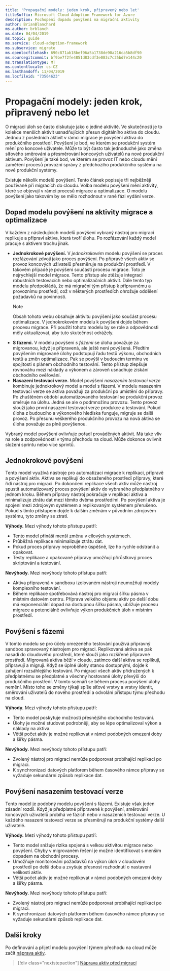 ```yaml
---
title: 'Propagační modely: jeden krok, připravený nebo let'
titleSuffix: Microsoft Cloud Adoption Framework for Azure
description: Pochopení dopadu povýšení na migrační aktivity
author: BrianBlanchard
ms.author: brblanch
ms.date: 04/04/2019
ms.topic: guide
ms.service: cloud-adoption-framework
ms.subservice: migrate
ms.openlocfilehash: 690c871ab18bef96a5a1738de90a216ca5b8df90
ms.sourcegitcommit: bf9be7f2fe4851d83cdf3e083c7c25bd7e144c20
ms.translationtype: MT
ms.contentlocale: cs-CZ
ms.lasthandoff: 11/04/2019
ms.locfileid: "73564623"
---
```

# <a name="promotion-models-single-step-staged-or-flight"></a>Propagační modely: jeden krok, připravený nebo let

O migraci úloh se často diskutuje jako o jediné aktivitě. Ve skutečnosti je to kolekce menších aktivit usnadňujících přesun digitálního aktiva do cloudu. Jednou z posledních aktivit v rámci migrace je povýšení aktiva do produkčního prostředí. Povýšení je bod, ve kterém se produkční systém mění pro koncové uživatele. Může to být často tak jednoduché jako změna síťového směrování a přesměrování koncových uživatelů na nové produkční aktivum. Povýšení je také bod, ve kterém se provoz IT nebo cloudu mění zaměření procesů provozní správy z předchozího produkčního systému na nové produkční systémy.

Existuje několik modelů povýšení. Tento článek popisuje tři nejběžněji používané při migracích do cloudu. Volba modelu povýšení mění aktivity, které se objevují v rámci procesů migrace a optimalizace. O modelu povýšení jako takovém by se mělo rozhodnout v rané fázi vydání verze.

## <a name="impact-of-promotion-model-on-migrate-and-optimize-activities"></a>Dopad modelu povýšení na aktivity migrace a optimalizace

V každém z následujících modelů povýšení vybraný nástroj pro migraci replikuje a připraví aktiva, která tvoří úlohu. Po rozfázování každý model pracuje s aktivem trochu jinak.

- **Jednokrokové povýšení.** V *jednokrokovém* modelu povýšení se proces rozfázování zdvojí jako proces povýšení. Po přípravě všech aktiv se provoz koncových uživatelů přesměruje na produkční prostředí. V takovém případě je povýšení součástí procesu migrace. Toto je nejrychlejší model migrace. Tento přístup ale ztěžuje integraci robustních testovacích nebo optimalizačních aktivit. Dále tento typ modelu předpokládá, že má migrační tým přístup k přípravnému a provoznímu prostředí, což v některých prostředích ohrožuje oddělení požadavků na povinnosti.
  > [!NOTE]
  >Obsah tohoto webu obsahuje aktivitu povýšení jako součást procesu optimalizace. V jednokrokovém modelu k povýšení dojde během procesu migrace. Při použití tohoto modelu by se role a odpovědnosti měly aktualizovat, aby tuto skutečnost odrážely.
- **S fázemi.** V modelu povýšení *s fázemi* se úloha považuje za migrovanou, když je připravená, ale ještě není povýšená. Předtím povýšením migrované úlohy podstupují řadu testů výkonu, obchodních testů a změn optimalizace. Pak se povýší v budoucím termínu ve spojitosti s plánem obchodního testování. Tento přístup zlepšuje rovnováhu mezi náklady a výkonem a zároveň usnadňuje získání obchodního ověřování.
- **Nasazení testovací verze.** Model povýšení *nasazením testovací verze* kombinuje jednokrokový model a model s fázemi. V modelu nasazením testovací verze se aktiva považují za produkční po umístění do přípravy. Po zhuštěném období automatizovaného testování se produkční provoz směruje na úlohu. Jedná se ale o podmnožinu provozu. Tento provoz slouží jako první nasazení testovací verze produkce a testování. Pokud úloha z budoucího a výkonového hlediska funguje, migruje se další provoz. Po přesunu veškerého produkčního provozu na nová aktiva se úloha považuje za plně povýšenou.

Vybraný model povýšení ovlivňuje pořadí prováděných aktivit. Má také vliv na role a zodpovědnosti v týmu přechodu na cloud. Může dokonce ovlivnit složení sprintu nebo více sprintů.

## <a name="single-step-promotion"></a>Jednokrokové povýšení

Tento model využívá nástroje pro automatizaci migrace k replikaci, přípravě a povýšení aktiv. Aktiva se replikují do obsaženého prostředí přípravy, které řídí nástroj pro migraci. Po dokončení replikace všech aktiv může nástroj spustit automatizovaný proces povýšení aktiv do vybraného předplatného v jednom kroku. Během přípravy nástroj pokračuje v replikaci aktiva a minimalizuje ztrátu dat mezi těmito dvěma prostředími. Po povýšení aktiva je spojení mezi zdrojovým systémem a replikovaným systémem přerušeno. Pokud s tímto přístupem dojde k dalším změnám v původním zdrojovém systému, tyto změny se ztratí.

**Výhody.** Mezi výhody tohoto přístupu patří:

- Tento model přináší menší změnu v cílových systémech.
- Průběžná replikace minimalizuje ztrátu dat.
- Pokud proces přípravy neproběhne úspěšně, lze ho rychle odstranit a opakovat.
- Testy replikace a opakované přípravy umožňují přírůstkový proces skriptování a testování.

**Nevýhody.** Mezi nevýhody tohoto přístupu patří:

- Aktiva připravená v sandboxu izolovaném nástroji neumožňují modely komplexního testování.
- Během replikace spotřebovává nástroj pro migraci šířku pásma v místním datovém centru. Příprava velkého objemu aktiv po delší dobu má exponenciální dopad na dostupnou šířku pásma, ubližuje procesu migrace a potenciálně ovlivňuje výkon produkčních úloh v místním prostředí.

## <a name="staged-promotion"></a>Povýšení s fázemi

V tomto modelu se pro účely omezeného testování používá přípravný sandbox spravovaný nástrojem pro migraci. Replikovaná aktiva se pak nasadí do cloudového prostředí, které slouží jako rozšířené přípravné prostředí. Migrovaná aktiva běží v cloudu, zatímco další aktiva se replikují, připravují a migrují. Když se úplné úlohy stanou dostupnými, dojde k zahájení rozsáhlejšího testování. Po migraci všech aktiv přidružených k předplatnému se předplatné a všechny hostované úlohy převýší do produkčního prostředí. V tomto scénáři se během procesu povýšení úlohy nemění. Místo toho se změny týkají spíše síťové vrstvy a vrstvy identit, směrování uživatelů do nového prostředí a odvolání přístupu týmu přechodu na cloud.

**Výhody.** Mezi výhody tohoto přístupu patří:

- Tento model poskytuje možnosti přesnějšího obchodního testování.
- Úlohy je možné studovat podrobněji, aby se lépe optimalizoval výkon a náklady na aktiva.
- Větší počet aktiv je možné replikovat v rámci podobných omezení doby a šířky pásma.

**Nevýhody.** Mezi nevýhody tohoto přístupu patří:

- Zvolený nástroj pro migraci nemůže podporovat probíhající replikaci po migraci.
- K synchronizaci datových platforem během časového rámce přípravy se vyžaduje sekundární způsob replikace dat.

## <a name="flight-promotion"></a>Povýšení nasazením testovací verze

Tento model je podobný modelu povýšení s fázemi. Existuje však jeden zásadní rozdíl. Když je předplatné připravené k povýšení, směrování koncových uživatelů probíhá ve fázích nebo v nasazeních testovací verze. U každého nasazení testovací verze se přesměrují na produkční systémy další uživatelé.

**Výhody.** Mezi výhody tohoto přístupu patří:

- Tento model snižuje rizika spojená s velkou aktivitou migrace nebo povýšení. Chyby v migrovaném řešení je možné identifikovat s menším dopadem na obchodní procesy.
- Umožňuje monitorování požadavků na výkon úloh v cloudovém prostředí po delší dobu a zvyšuje přesnost rozhodnutí o nastavení velikosti aktiv.
- Větší počet aktiv je možné replikovat v rámci podobných omezení doby a šířky pásma.

**Nevýhody.** Mezi nevýhody tohoto přístupu patří:

- Zvolený nástroj pro migraci nemůže podporovat probíhající replikaci po migraci.
- K synchronizaci datových platforem během časového rámce přípravy se vyžaduje sekundární způsob replikace dat.

## <a name="next-steps"></a>Další kroky

Po definování a přijetí modelu povýšení týmem přechodu na cloud může začít [náprava aktiv](./remediate.md).

> [!div class="nextstepaction"]
> [Náprava aktiv před migrací](./remediate.md)

